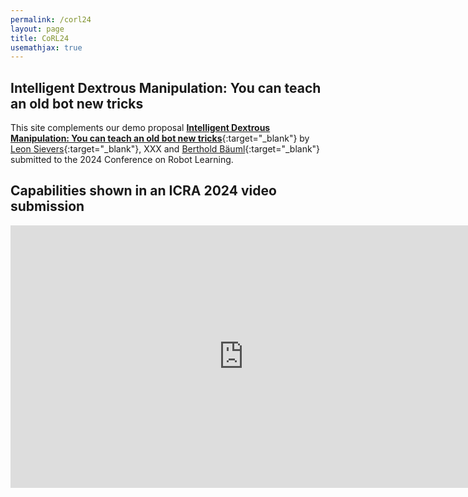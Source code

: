 ```yaml
---
permalink: /corl24
layout: page
title: CoRL24
usemathjax: true
---
```

## Intelligent Dextrous Manipulation: You can teach an old bot new tricks

This site complements our demo proposal [**Intelligent Dextrous Manipulation: You can teach an old bot new tricks**](){:target="_blank"} by
[Leon Sievers](https://www.linkedin.com/in/leon-sievers/){:target="_blank"}, XXX and [Berthold Bäuml](https://scholar.google.com/citations?hl=en&user=fjvpDsEAAAAJ){:target="_blank"} submitted to the 2024 Conference on Robot Learning.

## Capabilities shown in an ICRA 2024 video submission
<p align="center">
<iframe width="746" height="420" src="https://youtu.be/CZBMXDM1_Tk" title="YouTube video player" frameborder="0" allow="accelerometer; autoplay; clipboard-write; encrypted-media; gyroscope; picture-in-picture; web-share" allowfullscreen></iframe>
</p>